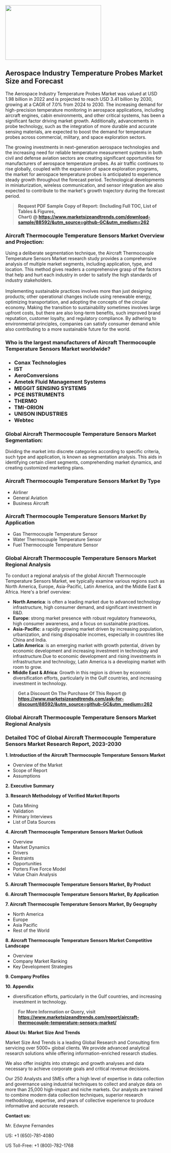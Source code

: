 <p><img class="alignnone size-medium wp-image-20088" src="https://ffe5etoiles.com/wp-content/uploads/2024/12/MST1-300x171.png" alt="" width="300" height="171" /></p><h2>Aerospace Industry Temperature Probes Market Size and Forecast</h2><p>The Aerospace Industry Temperature Probes Market was valued at USD 1.98 billion in 2022 and is projected to reach USD 3.41 billion by 2030, growing at a CAGR of 7.0% from 2024 to 2030. The increasing demand for high-precision temperature monitoring in aerospace applications, including aircraft engines, cabin environments, and other critical systems, has been a significant factor driving market growth. Additionally, advancements in probe technology, such as the integration of more durable and accurate sensing materials, are expected to boost the demand for temperature probes across commercial, military, and space exploration sectors.</p><p>The growing investments in next-generation aerospace technologies and the increasing need for reliable temperature measurement systems in both civil and defense aviation sectors are creating significant opportunities for manufacturers of aerospace temperature probes. As air traffic continues to rise globally, coupled with the expansion of space exploration programs, the market for aerospace temperature probes is anticipated to experience steady growth throughout the forecast period. Technological developments in miniaturization, wireless communication, and sensor integration are also expected to contribute to the market's growth trajectory during the forecast period.</p></p><blockquote id="" class=""><strong>Request PDF Sample Copy of Report: (Including Full TOC, List of Tables &amp; Figures, Chart)&nbsp;@&nbsp;<strong><a href="https://www.marketsizeandtrends.com/download-sample/88592/&utm_source=github-GC&utm_medium=262" target="_blank">https://www.marketsizeandtrends.com/download-sample/88592/&utm_source=github-GC&utm_medium=262</a></strong></strong></blockquote><h3 id="" class="">Aircraft Thermocouple Temperature Sensors Market&nbsp;Overview and Projection:</h3><p id="" class="">Using a deliberate segmentation technique, the Aircraft Thermocouple Temperature Sensors Market research study provides a comprehensive analysis of multiple market segments, including application, type, and location. This method gives readers a comprehensive grasp of the factors that help and hurt each industry in order to satisfy the high standards of industry stakeholders. <br /> <br />Implementing sustainable practices involves more than just designing products; other operational changes include using renewable energy, optimizing transportation, and adopting the concepts of the circular economy. Making the transition to sustainability sometimes involves large upfront costs, but there are also long-term benefits, such improved brand reputation, customer loyalty, and regulatory compliance. By adhering to environmental principles, companies can satisfy consumer demand while also contributing to a more sustainable future for the world.</p><h3 id="" class="">Who is the largest manufacturers of&nbsp;Aircraft Thermocouple Temperature Sensors Market worldwide?</h3><h3 class=""><p><ul><li>Conax Technologies </li><li> IST </li><li> AeroConversions </li><li> Ametek Fluid Management Systems </li><li> MEGGIT SENSING SYSTEMS </li><li> PCE INSTRUMENTS </li><li> THERMO </li><li> TMI-ORION </li><li> UNISON INDUSTRIES </li><li> Webtec</li></ul></p></h3><h3 id="" class="">Global&nbsp;Aircraft Thermocouple Temperature Sensors Market Segmentation:</h3><p id="" class="">Dividing the market into discrete categories according to specific criteria, such type and application, is known as segmentation analysis. This aids in identifying certain client segments, comprehending market dynamics, and creating customized marketing plans.</p><h3 id="" class="">Aircraft Thermocouple Temperature Sensors Market&nbsp;By Type</h3><p><p><ul><li>Airliner </li><li> General Aviation </li><li> Business Aircraft</p></li></ul></p></p><h3 id="" class="">Aircraft Thermocouple Temperature Sensors Market&nbsp;By Application</h3><p class=""><p><ul><li>Gas Thermocouple Temperature Sensor </li><li> Water Thermocouple Temperature Sensor </li><li> Fuel Thermocouple Temperature Sensor</li></ul></p></p><h3 id="" class="">Global Aircraft Thermocouple Temperature Sensors Market Regional Analysis</h3><p id="" class="">To conduct a regional analysis of the global Aircraft Thermocouple Temperature Sensors Market, we typically examine various regions such as North America, Europe, Asia-Pacific, Latin America, and the Middle East &amp; Africa. Here's a brief overview:</p><ul><li><strong>North America</strong>: is often a leading market due to advanced technology infrastructure, high consumer demand, and significant investment in R&amp;D.</li><li><strong>Europe</strong>: strong market presence with robust regulatory frameworks, high consumer awareness, and a focus on sustainable practices.</li><li><strong>Asia-Pacific</strong>: a rapidly growing market driven by increasing population, urbanization, and rising disposable incomes, especially in countries like China and India.</li><li><strong>Latin America</strong>: is an emerging market with growth potential, driven by economic development and increasing investment in technology and infrastructure.Due to economic development and rising investments in infrastructure and technology, Latin America is a developing market with room to grow.</li><li><strong>Middle East &amp; Africa</strong>: Growth in this region is driven by economic diversification efforts, particularly in the Gulf countries, and increasing investment in technology.</li></ul><blockquote id="" class=""><strong>Get a Discount On The Purchase Of This Report @ <strong><a href="https://www.marketsizeandtrends.com/ask-for-discount/88592/&utm_source=github-GC&utm_medium=262" target="_blank">https://www.marketsizeandtrends.com/ask-for-discount/88592/&utm_source=github-GC&utm_medium=262</a></strong></strong></blockquote><h3 id="" class="">Global Aircraft Thermocouple Temperature Sensors Market Regional Analysis</h3><h3 id="" class="">Detailed TOC of Global Aircraft Thermocouple Temperature Sensors Market Research Report, 2023-2030</h3><p id="" class=""><strong>1. Introduction of the Aircraft Thermocouple Temperature Sensors Market</strong></p><ul><li>Overview of the Market</li><li>Scope of Report</li><li>Assumptions</li></ul><p id="" class=""><strong>2. Executive Summary</strong></p><p id="" class=""><strong>3. Research Methodology of Verified Market Reports</strong></p><ul><li>Data Mining</li><li>Validation</li><li>Primary Interviews</li><li>List of Data Sources</li></ul><p id="" class=""><strong>4. Aircraft Thermocouple Temperature Sensors Market Outlook</strong></p><ul><li>Overview</li><li>Market Dynamics</li><li>Drivers</li><li>Restraints</li><li>Opportunities</li><li>Porters Five Force Model</li><li>Value Chain Analysis</li></ul><p id="" class=""><strong>5. Aircraft Thermocouple Temperature Sensors Market, By Product</strong></p><p id="" class=""><strong>6. Aircraft Thermocouple Temperature Sensors Market, By Application</strong></p><p id="" class=""><strong>7. Aircraft Thermocouple Temperature Sensors Market, By Geography</strong></p><ul><li>North America</li><li>Europe</li><li>Asia Pacific</li><li>Rest of the World</li></ul><p id="" class=""><strong>8. Aircraft Thermocouple Temperature Sensors Market Competitive Landscape</strong></p><ul><li>Overview</li><li>Company Market Ranking</li><li>Key Development Strategies</li></ul><p id="" class=""><strong>9. Company Profiles</strong></p><p id="" class=""><strong>10. Appendix</strong></p><ul><li>diversification efforts, particularly in the Gulf countries, and increasing investment in technology.</li></ul><blockquote id="" class=""><strong>For More Information or Query, visit <strong><strong><a href="https://www.marketsizeandtrends.com/report/aircraft-thermocouple-temperature-sensors-market/" target="_blank">https://www.marketsizeandtrends.com/report/aircraft-thermocouple-temperature-sensors-market/</a></strong></strong></strong></blockquote><p id="" class=""><strong>About Us: Market Size And Trends</strong></p><p id="" class="">Market Size And Trends is a leading Global Research and Consulting firm servicing over 5000+ global clients. We provide advanced analytical research solutions while offering information-enriched research studies.</p><p id="" class="">We also offer insights into strategic and growth analyses and data necessary to achieve corporate goals and critical revenue decisions.</p><p id="" class="">Our 250 Analysts and SMEs offer a high level of expertise in data collection and governance using industrial techniques to collect and analyze data on more than 25,000 high-impact and niche markets. Our analysts are trained to combine modern data collection techniques, superior research methodology, expertise, and years of collective experience to produce informative and accurate research.</p><p id="" class=""><strong>Contact us:</strong></p><p id="" class="">Mr. Edwyne Fernandes</p><p id="" class="">US: +1 (650)-781-4080</p><p id="" class="">US Toll-Free: +1 (800)-782-1768</p>
